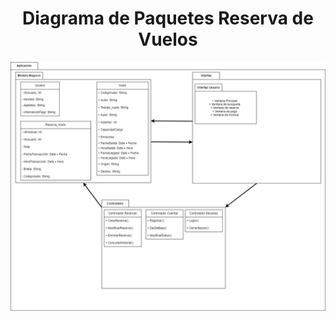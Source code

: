 <div align="justify">

# <div align="center">Diagrama de Paquetes Reserva de Vuelos</div>
![diagrama](./diagrama.drawio.png)

</div>